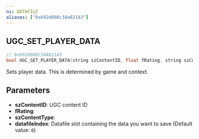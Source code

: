 ```yaml
---
ns: DATAFILE
aliases: ["0x692d808c34a82143"]
---
```

## UGC_SET_PLAYER_DATA

```c
// 0x692D808C34A82143
bool UGC_SET_PLAYER_DATA(string szContentID, float fRating, string szContentType, int datafileIndex);
```

Sets player data. This is determined by game and context.


## Parameters
* **szContentID**: UGC content ID
* **fRating**: 
* **szContentType**: 
* **datafileIndex**: Datafile slot containing the data you want to save (Default value: `0`)
